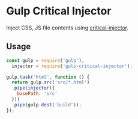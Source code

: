 Gulp Critical Injector
===

Inject CSS, JS file contents using [critical-injector](https://github.com/matpoppl/critical-injector).

## Usage

```js
const gulp = require('gulp'),
  injector = require('gulp-critical-injector');

gulp.task('html', function () {
  return gulp.src('src/*.html')
  .pipe(injector({
    basePath: 'src'
  }))
  .pipe(gulp.dest('build'));
});
```
